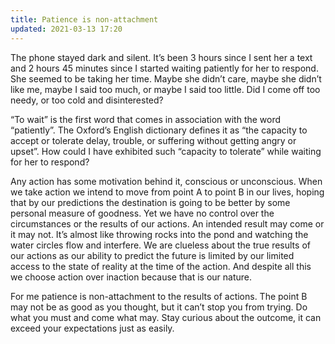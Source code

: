 ```yaml
---
title: Patience is non-attachment
updated: 2021-03-13 17:20
---
```


The phone stayed dark and silent. It’s been 3 hours since I sent her a text and 2 hours 45 minutes since I started waiting patiently for her to respond. She seemed to be taking her time. Maybe she didn’t care, maybe she didn’t like me, maybe I said too much, or maybe I said too little. Did I come off too needy, or too cold and disinterested? 

“To wait” is the first word that comes in association with the word “patiently”.  The Oxford’s English dictionary defines it as “the capacity to accept or tolerate delay, trouble, or suffering without getting angry or upset”. How could I have exhibited such “capacity to tolerate”  while waiting for her to respond?

Any action has some motivation behind it, conscious or unconscious. When we take action we intend to move from point A to point B in our lives, hoping that by our predictions the destination is going to be better by some personal measure of goodness. Yet we have no control over the circumstances or the results of our actions. An intended result may come or it may not. It’s almost like throwing rocks into the pond and watching the water circles flow and interfere. We are clueless about the true results of our actions as our ability to predict the future is limited by our limited access to the state of reality at the time of the action. And despite all this we choose action over inaction because that is our nature. 

For me patience is non-attachment to the results of actions. The point B may not be as good as you thought, but it can’t stop you from trying. Do what you must and come what may. Stay curious about the outcome, it can exceed your expectations just as easily.
